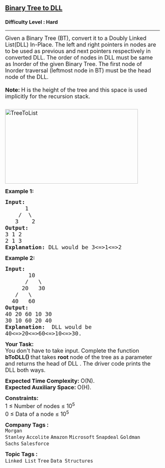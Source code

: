 <h2><a href="https://www.geeksforgeeks.org/problems/binary-tree-to-dll/1?page=1&difficulty=Hard&sprint=a663236c31453b969852f9ea22507634&sortBy=submissions">Binary Tree to DLL</a></h2><h3>Difficulty Level : Hard</h3><hr><div class="problems_problem_content__Xm_eO"><p><span style="font-size:18px">Given a Binary Tree (BT), convert it to a Doubly Linked List(DLL) In-Place. The left and right pointers in nodes are to be used as previous and next pointers respectively in converted DLL. The order of nodes in DLL must be same as Inorder of the given Binary Tree. The first node of Inorder traversal (leftmost node in BT) must be the head node of the DLL.<br>
<br>
<strong>Note: </strong>H is the height of the tree and this space is used implicitly for the recursion stack.</span><br>
&nbsp;</p>

<p><span style="font-size:18px"><img alt="TreeToList" src="http://www.geeksforgeeks.org/wp-content/uploads/TreeToList.png" style="height:242px; width:432px"></span></p>

<p><span style="font-size:18px"><strong>Example 1:</strong></span></p>

<pre><span style="font-size:18px"><strong>Input:
</strong>&nbsp;&nbsp;&nbsp;&nbsp;&nbsp;&nbsp;1
 &nbsp;&nbsp;&nbsp;/&nbsp; \
 &nbsp;&nbsp;3&nbsp;&nbsp;&nbsp; 2
<strong>Output:
</strong>3 1 2 </span>
<span style="font-size:18px">2 1 3 <strong>
Explanation:</strong> DLL would be 3&lt;=&gt;1&lt;=&gt;2</span>
</pre>

<p><span style="font-size:18px"><strong>Example 2:</strong></span></p>

<pre><span style="font-size:18px"><strong>Input:
</strong>&nbsp;&nbsp;&nbsp;&nbsp;&nbsp;&nbsp; 10
 &nbsp;&nbsp;&nbsp;&nbsp; /&nbsp;&nbsp; \
     20&nbsp;&nbsp; 30
 &nbsp; /&nbsp;&nbsp; \
 &nbsp;40&nbsp;&nbsp; 60
<strong>Output:
</strong>40 20 60 10 30 </span>
<span style="font-size:18px">30 10 60 20 40<strong>
Explanation: </strong> DLL would be 
40&lt;=&gt;20&lt;=&gt;60&lt;=&gt;10&lt;=&gt;30.</span></pre>

<p><strong><span style="font-size:18px">Your Task:</span></strong><br>
<span style="font-size:18px">You don't have to take input. Complete the function <strong>bToDLL()&nbsp;</strong>that takes <strong>root&nbsp;</strong>node of the tree as a parameter and returns the head of DLL . The driver code prints the DLL both ways.</span></p>

<p><span style="font-size:18px"><strong>Expected Time Complexity:&nbsp;</strong>O(N).<br>
<strong>Expected Auxiliary Space:&nbsp;</strong>O(H).</span></p>

<p><span style="font-size:18px"><strong>Constraints:</strong><br>
1 ≤ Number of nodes ≤ 10<sup>5</sup><br>
0 ≤ Data of a node ≤ 10<sup>5</sup></span></p>
</div><p><span style=font-size:18px><strong>Company Tags : </strong><br><code>Morgan Stanley</code>&nbsp;<code>Accolite</code>&nbsp;<code>Amazon</code>&nbsp;<code>Microsoft</code>&nbsp;<code>Snapdeal</code>&nbsp;<code>Goldman Sachs</code>&nbsp;<code>Salesforce</code>&nbsp;<br><p><span style=font-size:18px><strong>Topic Tags : </strong><br><code>Linked List</code>&nbsp;<code>Tree</code>&nbsp;<code>Data Structures</code>&nbsp;